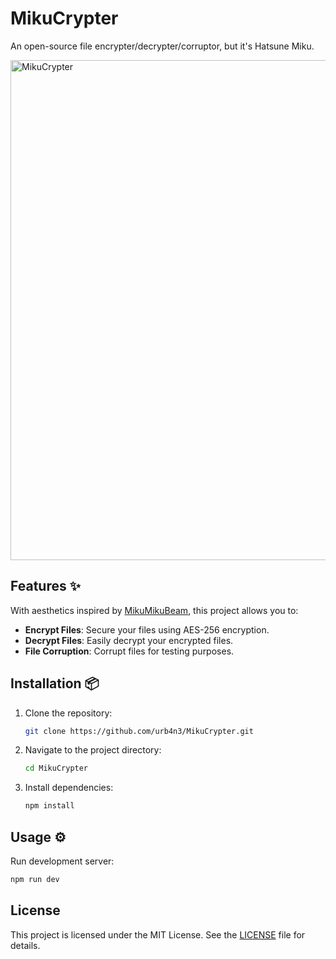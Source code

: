 
# MikuCrypter

An open-source file encrypter/decrypter/corruptor, but it's Hatsune Miku.


<img src="https://github.com/user-attachments/assets/ee6ba443-bf64-4312-bd84-96a81b855fc9" alt="MikuCrypter" width="800">


## Features ✨

With aesthetics inspired by [MikuMikuBeam](https://github.com/sammwyy/MikuMikuBeam), this project allows you to:

- **Encrypt Files**: Secure your files using AES-256 encryption.
- **Decrypt Files**: Easily decrypt your encrypted files.
- **File Corruption**: Corrupt files for testing purposes.

## Installation 📦

1. Clone the repository:
    ```sh
    git clone https://github.com/urb4n3/MikuCrypter.git
    ```

2. Navigate to the project directory:
    ```sh
    cd MikuCrypter
    ```

3. Install dependencies:
    ```sh
    npm install
    ```

## Usage ⚙️

Run development server:

```sh
npm run dev
```



## License

This project is licensed under the MIT License. See the [LICENSE](LICENSE) file for details.
